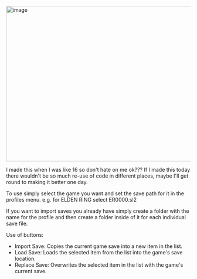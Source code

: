 <img width="629" height="424" alt="image" src="https://github.com/user-attachments/assets/bc5a326c-2b09-4e80-9b8f-6d44f9d683af" />

I made this when I was like 16 so don't hate on me ok???
If I made this today there wouldn't be so much re-use of code in different places, maybe I'll get round to making it better one day.

To use simply select the game you want and set the save path for it in the profiles menu.
e.g. for ELDEN RING select ER0000.sl2

If you want to import saves you already have simply create a folder with the name for the profile and then create a folder inside of it for each individual save file.

Use of buttons:
- Import Save: Copies the current game save into a new item in the list.
- Load Save: Loads the selected item from the list into the game's save location.
- Replace Save: Overwrites the selected item in the list with the game's current save.
